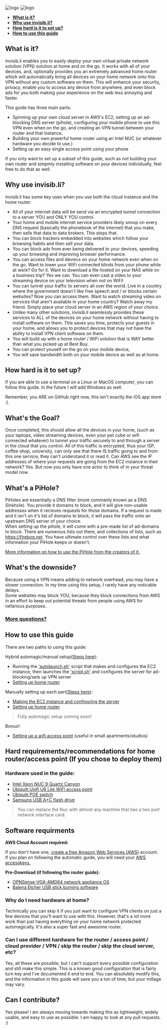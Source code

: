 ![logo](./unsolicited_git_pics/logo/4x/invisibli_black_alpha_bordered.png#gh-light-mode-only)
![logo](./unsolicited_git_pics/logo/4x/invisibli_white_alpha_bordered.png#gh-dark-mode-only)

- [**What is it?**](#what-is-it)
- [**Why use invisib.li?**](#why-use-invisibli)
- [**How hard is it to set up?**](#how-hard-is-it-to-set-up)
- [**How to use this guide**](#how-to-use-this-guide)


## **What is it?**  
invisib.li enables you to easily deploy your own virtual private network solution (VPN) solution at home and on the go. It works with all of your devices, and, optionally provides you an extremely advanced home router which will automatically bring all devices on your home network onto this VPN without any custom software on them. This will enhance your security, privacy, enable you to access any device from anywhere, and even block ads for you both making your experience on the web less annoying and faster.


This guide has three main parts:
  - Spinning up your own cloud server in AWS's EC2, setting up an ad-blocking DNS server (pihole), configuring your mobile phone to use this VPN even when on the go, and creating an VPN tunnel between your router and that instance.
  - Building your own powerful home router using an Intel NUC (or whatever hardware you decide to use.)
  - Setting up an easy single access point using your phone 

If you only want to set up a subset of this guide, such as not building your own router and simpmly installing software on your devices individually, feel free to do that as well.


## **Why use invisib.li?**  

invisib.li has some key uses when you use both the cloud instance and the home router:

- All of your internet data will be send via an encrypted tunnel connection to a server YOU and ONLY YOU control.
- Your home and mobile internet service providers likely snoop on every DNS request (basically the phonebook of the internet) that you make, then sells that data to data brokers. This stops that. 
- You can block trackers embedded into websites which follow your browsing habits and then sell your data. 
- You can block ads from ever being delivered to your devices, speeding up your browsing and improving browser performance.
- You can access files and deviecs on your home network even when on the go. Want to lower your WiFi connected blinds from your phone while at work? Go for it. Want to download a file hosted on your NAS while on a business trip? Yes we can. You can even cast a video to your streaming device on your television when not on WiFi!
- You can tunnel your traffic to servers all over the world. Live in a country where the government doesn't like free speech and / or blocks certain websites? Now you can access them. Want to watch streaming video on services that aren't available in your home country? Watch away my friend. Simply place your cloud server in an AWS region of your choice. 
- Unlike many other solutions, invisib.li seamlessly provides these services to ALL of the devices on your home network without having to install software on them. This saves you time, protects your guests in your home, and allows you to protect devices that may not have the ability to install VPN client software on them.
- You will build up with a home router / WiFi solution that is WAY better than what you picked up at Best Buy. 
- You can protect youself on the go on your mobile device, 
- You will save bandwidth both on your mobile device as well as at home.

## **How hard is it to set up?**  

If you are able to use a terminal on a Linux or MacOS computer, you can follow this guide. In the future I will add Windows as well. 

Remember, you ARE on GitHub right now, this isn't exactly the iOS app store :). 

[comment]: <> (Insert system Architecture diagram with labels...)

## **What's the Goal?**  

Once completed, this should allow all the devices in your home, (such as your laptops, video streaming devices, even your pet cube or wifi connected whatever) to tunnel your traffic securely to and through a server in the cloud that you control. All of this traffic is encrypted, thus your ISP, coffee shop, university, can only see that there IS traffic going to and from this one service, they can't understand it or read it. Can AWS see the IP addresses of where your requests are going from the EC2 instance in their network? Yes. But now you only have one actor to think of in your threat model now.

## **What's a PiHole?**  

PiHoles are essentially a DNS filter (more commanly known as a DNS Sinkhole). You provide it domains to block, and it will give non-usable addresses when it recieves requests for those domains. If a request is made and it isn't on it's list of domains to block, it will pass the traffic onto an upstream DNS server of your choice.  
When setting up the pihole, it will come with a pre-made list of ad-domains to block. There are numerous lists out there, and collections of lists, such as https://firebog.net. You have ultimate control over these lists and what information your PiHole keeps or doesn't.  

[More information on how to use the PiHole from the creators of it.](https://docs.pi-hole.net/)

## **What's the downside?**  

Because using a VPN means adding to network overhead, you may have a slower connection. In my time using this setup, I rarely have any noticable delays.  
Some websites may block YOU, because they block connections from AWS in an effort to keep out potential threats from people using AWS for nefarious purposes.

### **[More questions?](FAQ.md)**

## **How to use this guide**  
There are two paths to using this guide:

Hybrid automagic/manual setup[(Steps here)](hybrid_setup.md):
- Running the ['autolaunch.sh'](autolaunch.sh) script that makes and configures the EC2 instance, then launches the ['script.sh'](script.sh) and configures the server for ad-blocking/sets up VPN server
- [Setting up home router](OPNsense_guide.md)

Manually setting up each part[(Steps here)](Manual_setup_Guide.md):  
- [Making the EC2 instance and configuring the server](EC2_Manual_Setup.md)  
- [Setting up home router](OPNsense_guide.md)  

>Fully automagic setup coming soon!

Bonus!:  
- [Setting up a wifi access point](Unifi_AP.md) (useful in small apartments/studios)

## **Hard requirements/recommendations for home router/access point (If you chose to deploy them)**

### **Hardware used in the guide:**
* [Intel Xeon NUC 9 Quartz Canyon](https://www.amazon.com/Intel-Nuc-Kit-Nuc9Vxqnx-Cord/dp/B086LFB22V)
* [Ubiquiti Unifi U6 Lite WiFi access point](https://www.amazon.com/Ubiquiti-Access-Adapter-Included-U6-Lite-US/dp/B08QG92M83/)
* [Ubiquiti POE switch](https://www.amazon.com/Ubiquiti-16-Port-Gigabit-802-3at-USW-Lite-16-PoE/dp/B08KC1YQZ9/)  
* [Samsung USB A+C flash drive](https://www.amazon.com/dp/B07DW2Q1JL)

> You can replace the Nuc with almost any machine that has a two port network interface card.

## **Software requirments**

**AWS Cloud Account required:**

If you don't have one, [create a free Amazon Web Services (AWS)](https://aws.amazon.com/free) account.
If you plan on following the automatic guide, you will need your [AWS accesskeys.](https://docs.aws.amazon.com/IAM/latest/UserGuide/id_credentials_access-keys.html)

**Pre-Download (if following the router guide):**  

* [OPNSense-VGA-AMD64 network appliance OS ](https://mirror.sfo12.us.leaseweb.net/opnsense/releases/22.1/OPNsense-22.1-OpenSSL-vga-amd64.img.bz2) 
* [Balena Etcher USB stick burning software](https://www.balena.io/etcher/)  

### **Why do I need hardware at home?**

Technically you can skip it if you just want to configure VPN clients on just a few devices that you'll want to use with this. However, that's a lot more work than just having everything on your home network protected automagically. It's also a super fast and awesome router.  

### **Can I use different hardware for the router / access point / cloud provider / VPN / skip the router / skip the cloud server, etc?**  

Yes, all these are possible, but I can't support every possible configuration and still make this simple. This is a known good configuration that is fairly turn key and I've documented it end to end. You can absolutely modify this, and the information in this guide will save you a ton of time, but your millage may vary. 

## **Can I contribute?**

Yes please! I am always moving towards making this as lightweight, widely usable, and easy to use as possible. I am happy to look at any pull requests. :)
